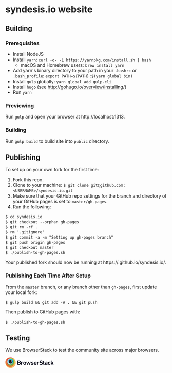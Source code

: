 # syndesis.io website

## Building

### Prerequisites
* Install NodeJS
* Install `yarn`: `curl -o- -L https://yarnpkg.com/install.sh | bash`
  * macOS and Homebrew users: `brew install yarn`
* Add yarn's binary directory to your path in your `.bashrc` or `.bash_profile`: `export PATH=${PATH}:$(yarn global bin)`
* Install `gulp` globally: `yarn global add gulp-cli`
* Install `hugo` (see http://gohugo.io/overview/installing/)
* Run `yarn`

### Previewing
Run `gulp` and open your browser at http://localhost:1313.

### Building
Run `gulp build` to build site into `public` directory.

## Publishing

To set up on your own fork for the first time:

1. Fork this repo.
2. Clone to your machine: `$ git clone git@github.com:<USERNAME>/syndesis.io.git`
2. Make sure that your GitHub repo settings for the branch and directory of your GitHub pages is set to `master/gh-pages`.
3. Run the following:

```
$ cd syndesis.io
$ git checkout --orphan gh-pages
$ git rm -rf .
$ rm '.gitignore'
$ git commit -a -m "Setting up gh-pages branch"
$ git push origin gh-pages
$ git checkout master
$ ./publish-to-gh-pages.sh
```

Your published fork should now be running at https://<USERNAME>.github.io/syndesis.io/.

### Publishing Each Time After Setup
From the `master` branch, or any branch other than `gh-pages`, first update your local fork:

```
$ gulp build && git add -A . && git push
```

Then publish to GitHub pages with:

`$ ./publish-to-gh-pages.sh`



## Testing

We use BrowserStack to test the community site across major browsers.

<a href="https://www.browserstack.com/" rel="nofollow" target="_blank">![BrowerStack](./static/images/Browserstack-logo@2x.png)</a>
